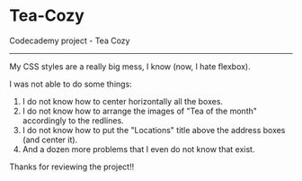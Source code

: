 # Tea-Cozy
Codecademy project - Tea Cozy

-----------------

My CSS styles are a really big mess, I know (now, I hate flexbox).

I was not able to do some things:

1. I do not know how to center horizontally all the boxes.
2. I do not know how to arrange the images of "Tea of the month" accordingly to the redlines.
3. I do not know how to put the "Locations" title above the address boxes (and center it).
4. And a dozen more problems that I even do not know that exist.

Thanks for reviewing the project!!

